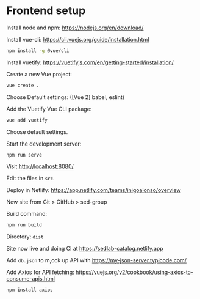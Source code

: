 # Frontend setup

Install node and npm: <https://nodejs.org/en/download/>

Install vue-cli: <https://cli.vuejs.org/guide/installation.html>

``` bash
npm install -g @vue/cli
```

Install vuetify: <https://vuetifyjs.com/en/getting-started/installation/>

Create a new Vue project:

``` bash
vue create .
```

Choose Default settings: ([Vue 2] babel, eslint)

Add the Vuetify Vue CLI package:

``` bash
vue add vuetify
```

Choose default settings.

Start the development server:

``` bash
npm run serve
```

Visit <http://localhost:8080/>

Edit the files in ```src```.

Deploy in Netlify: <https://app.netlify.com/teams/inigoalonso/overview>

New site from Git > GitHub > sed-group

Build command:

```bash
npm run build
```

Directory: `dist`

Site now live and doing CI at <https://sedlab-catalog.netlify.app>

Add `db.json` to m,ock up API with <https://my-json-server.typicode.com/>

Add Axios for API fetching: <https://vuejs.org/v2/cookbook/using-axios-to-consume-apis.html>

```bash
npm install axios
```
